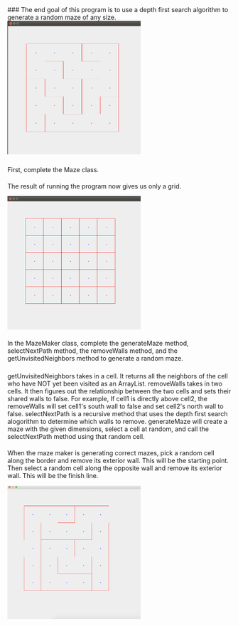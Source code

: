 <html>
### 
The end goal of this program is to use a depth first search algorithm to generate a random maze of any size. 


<img height="300" src="https://github.com/League-level4/League-level4.github.io/blob/master/maze_complete.png?raw=true" width="300"/> 

### 
First, complete the Maze class.


#### 
The result of running the program now gives us only a grid. 


<img height="300" src="https://github.com/League-level4/League-level4.github.io/blob/master/maze_incomplete.png?raw=true" width="300"/> 


#### 
In the MazeMaker class, complete the generateMaze method, selectNextPath method, the removeWalls method, and the getUnvisitedNeighbors method to generate a random maze. 


##### 
getUnvisitedNeighbors takes in a cell. It returns all the neighbors of the cell who have NOT yet been visited as an ArrayList.
removeWalls takes in two cells. It then figures out the relationship between the two cells and sets their shared walls to false. For example, If cell1 is directly above cell2, the removeWalls will set cell1's south wall to false and set cell2's north wall to false. 
selectNextPath is a recursive method that uses the depth first search alogorithm to determine which walls to remove.
generateMaze will create a maze with the given dimensions, select a cell at random, and call the selectNextPath method using that random cell.


#### 
When the maze maker is generating correct mazes, pick a random cell along the border and remove its exterior wall. This will be the starting point. Then select a random cell along the opposite wall and remove its exterior wall. This will be the finish line.


<img height="300" src="https://github.com/League-level4/League-level4.github.io/blob/master/maze_with_exit.png?raw=true" width="300"/>
</html>
